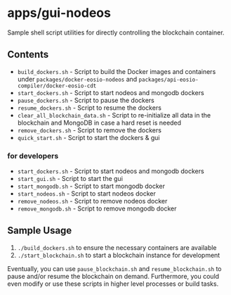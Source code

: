 # apps/gui-nodeos

Sample shell script utilities for directly controlling the blockchain container.

## Contents

* `build_dockers.sh` - Script to build the Docker images and containers under `packages/docker-eosio-nodeos` and `packages/api-eosio-compiler/docker-eosio-cdt`
* `start_dockers.sh` - Script to start nodeos and mongodb dockers
* `pause_dockers.sh` - Script to pause the dockers
* `resume_dockers.sh` - Script to resume the dockers
* `clear_all_blockchain_data.sh` - Script to re-initialize all data in the blockchain and MongoDB in case a hard reset is needed
* `remove_dockers.sh` - Script to remove the dockers
* `quick_start.sh` - Script to start the dockers & gui

### for developers
* `start_dockers.sh` - Script to start nodeos and mongodb dockers
* `start_gui.sh` - Script to start the gui
* `start_mongodb.sh` - Script to start mongodb docker
* `start_nodeos.sh` - Script to start nodeos docker
* `remove_nodeos.sh` - Script to remove nodeos docker
* `remove_mongodb.sh` - Script to remove mongodb docker


## Sample Usage

1. `./build_dockers.sh` to ensure the necessary containers are available
2. `./start_blockchain.sh` to start a blockchain instance for development

Eventually, you can use `pause_blockchain.sh` and `resume_blockchain.sh` to pause and/or resume the blockchain on demand. Furthermore, you could even modify or use these scripts in higher level processes or build tasks.